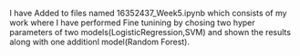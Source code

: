 I have Added to files named 16352437_Week5.ipynb which consists of my work where I have performed Fine tunining by chosing two hyper parameters of two models(LogisticRegression,SVM) and shown the results along with one additionl model(Random Forest).
